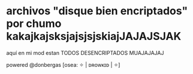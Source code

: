 # archivos "disque bien encriptados" por chumo kakajkajsksjajsjsjskiajJAJAJSJAK

aquí en mi mod estan TODOS DESENCRIPTADOS MUAJAJAJAJ

powered @donbergas [osea: ✧ | ᴅʀᴏᴡᴋɪᴅ | ✧]
